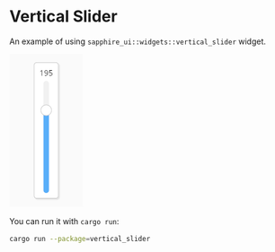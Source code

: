 # Vertical Slider

An example of using `sapphire_ui::widgets::vertical_slider` widget.

![](demo.png)

You can run it with `cargo run`:

```bash
cargo run --package=vertical_slider
```
